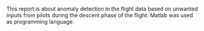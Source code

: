 This report is about anomaly detection in the flight data based on unwanted inputs from pilots during the descent phase of the flight. Matlab was used as programming language. 
